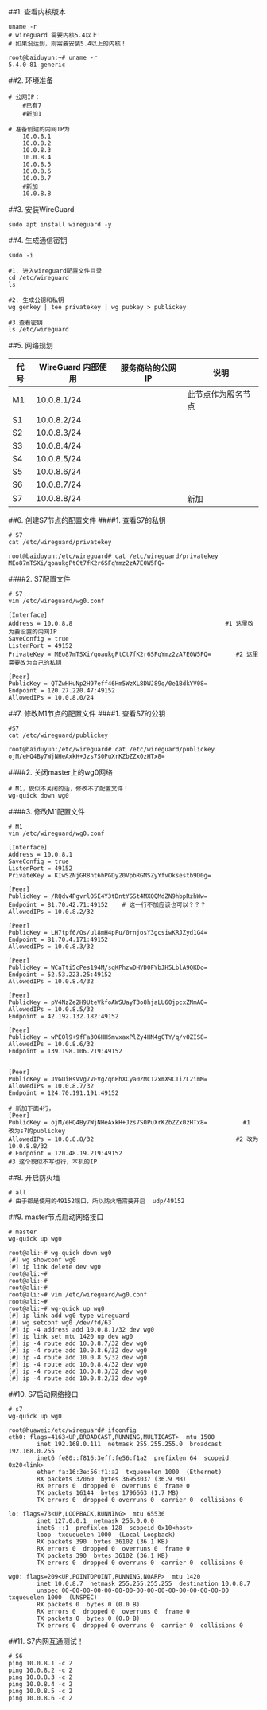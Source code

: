 ##1. 查看内核版本
```shell
uname -r
# wireguard 需要内核5.4以上!
# 如果没达到，则需要安装5.4以上的内核！
```
```shell
root@baiduyun:~# uname -r
5.4.0-81-generic
```
##2. 环境准备
```shell
# 公网IP：
    #已有7
    #新加1

# 准备创建的内网IP为
    10.0.8.1
    10.0.8.2
    10.0.8.3
    10.0.8.4
    10.0.8.5
    10.0.8.6
    10.0.8.7
    #新加
    10.0.8.8
```
##3. 安装WireGuard
```shell
sudo apt install wireguard -y
```
##4. 生成通信密钥
```shell
sudo -i

#1. 进入wireguard配置文件目录
cd /etc/wireguard
ls

#2. 生成公钥和私钥
wg genkey | tee privatekey | wg pubkey > publickey

#3.查看密钥
ls /etc/wireguard
```
##5. 网络规划

| **代号** | **WireGuard 内部使用** | **服务商给的公网 IP** | **说明**           |
| -------- | ---------------------- | --------------------- | ------------------ |
| M1       | 10.0.8.1/24            |                       | 此节点作为服务节点 |
| S1       | 10.0.8.2/24            |                       |                    |
| S2       | 10.0.8.3/24            |                       |                    |
| S3       | 10.0.8.4/24            |                       |                    |
| S4       | 10.0.8.5/24            |                       |                    |
| S5       | 10.0.8.6/24            |                       |                    |
| S6       | 10.0.8.7/24            |                       |                    |
| S7       | 10.0.8.8/24            |                       | 新加               |



##6. 创建S7节点的配置文件
####1. 查看S7的私钥

```shell
# S7
cat /etc/wireguard/privatekey
```
```shell
root@baiduyun:/etc/wireguard# cat /etc/wireguard/privatekey
MEo87mTSXi/qoaukgPtCt7fK2r6SFqYmz2zA7E0W5FQ=
```
####2. S7配置文件
```shell
# S7
vim /etc/wireguard/wg0.conf
```
```shell
[Interface]
Address = 10.0.8.8                                           #1 这里改为要设置的内网IP
SaveConfig = true
ListenPort = 49152
PrivateKey = MEo87mTSXi/qoaukgPtCt7fK2r6SFqYmz2zA7E0W5FQ=       #2 这里需要改为自己的私钥

[Peer]
PublicKey = QTZwHHuNp2H97eff46Hm5WzXL8DWJ89q/0e1BdkYV08= 
Endpoint = 120.27.220.47:49152
AllowedIPs = 10.0.8.0/24
```
##7. 修改M1节点的配置文件
####1. 查看S7的公钥
```shell
#S7
cat /etc/wireguard/publickey
```
```shell
root@baiduyun:/etc/wireguard# cat /etc/wireguard/publickey
ojM/eHQ4By7WjNHeAxkH+Jzs7S0PuXrKZbZZx0zHTx8=
```
####2. 关闭master上的wg0网络
```shell
# M1，貌似不关闭的话，修改不了配置文件！
wg-quick down wg0
```
####3. 修改M1配置文件
```shell
# M1
vim /etc/wireguard/wg0.conf
```
```shell
[Interface]
Address = 10.0.8.1
SaveConfig = true
ListenPort = 49152
PrivateKey = KIwSZNjGR8nt6hPGDy20VpbRGMSZyYfvOksestb9D0g=

[Peer]
PublicKey = /RQdv4PgvrlO5E4Y3tDntYSSt4MXQQMdZN9hbpRzhWw=
Endpoint = 81.70.42.71:49152    # 这一行不加应该也可以？？？
AllowedIPs = 10.0.8.2/32

[Peer]
PublicKey = LH7tpf6/Os/ul8mH4pFu/0rnjosY3gcsiwKRJZyd1G4=
Endpoint = 81.70.4.171:49152
AllowedIPs = 10.0.8.3/32

[Peer]
PublicKey = WCaTti5cPes194M/sqKPhzwDHYD0FYbJH5LblA9QKDo=
Endpoint = 52.53.223.25:49152
AllowedIPs = 10.0.8.4/32

[Peer]
PublicKey = pV4NzZe2H9UteVkfoAWSUayT3o8hjaLU60jpcxZNmAQ=
AllowedIPs = 10.0.8.5/32
Endpoint = 42.192.132.182:49152

[Peer]
PublicKey = wPEOl9+9fFa3O6HHSmvxaxPlZy4HN4gCTY/q/vOZIS8=         
AllowedIPs = 10.0.8.6/32                                       
Endpoint = 139.198.106.219:49152                            


[Peer]
PublicKey = JVGUiRsVVg7VEVgZqnPhXCya0ZMC12xmX9CTiZL2imM=         
AllowedIPs = 10.0.8.7/32                                      
Endpoint = 124.70.191.191:49152                                

# 新加下面4行，
[Peer]
PublicKey = ojM/eHQ4By7WjNHeAxkH+Jzs7S0PuXrKZbZZx0zHTx8=          #1 改为s7的publickey
AllowedIPs = 10.0.8.8/32                                        #2 改为10.0.8.8/32
# Endpoint = 120.48.19.219:49152                                     #3 这个貌似不写也行，本机的IP
```
##8. 开启防火墙
```shell
# all
# 由于都是使用的49152端口，所以防火墙需要开启  udp/49152
```
##9. master节点启动网络接口
```shell
# master
wg-quick up wg0
```
```shell
root@ali:~# wg-quick down wg0
[#] wg showconf wg0
[#] ip link delete dev wg0
root@ali:~#
root@ali:~#
root@ali:~#
root@ali:~# vim /etc/wireguard/wg0.conf
root@ali:~#
root@ali:~# wg-quick up wg0
[#] ip link add wg0 type wireguard
[#] wg setconf wg0 /dev/fd/63
[#] ip -4 address add 10.0.8.1/32 dev wg0
[#] ip link set mtu 1420 up dev wg0
[#] ip -4 route add 10.0.8.7/32 dev wg0
[#] ip -4 route add 10.0.8.6/32 dev wg0
[#] ip -4 route add 10.0.8.5/32 dev wg0
[#] ip -4 route add 10.0.8.4/32 dev wg0
[#] ip -4 route add 10.0.8.3/32 dev wg0
[#] ip -4 route add 10.0.8.2/32 dev wg0
```
##10. S7启动网络接口
```shell
# s7
wg-quick up wg0
```
```shell
root@huawei:/etc/wireguard# ifconfig
eth0: flags=4163<UP,BROADCAST,RUNNING,MULTICAST>  mtu 1500
        inet 192.168.0.111  netmask 255.255.255.0  broadcast 192.168.0.255
        inet6 fe80::f816:3eff:fe56:f1a2  prefixlen 64  scopeid 0x20<link>
        ether fa:16:3e:56:f1:a2  txqueuelen 1000  (Ethernet)
        RX packets 32060  bytes 36953037 (36.9 MB)
        RX errors 0  dropped 0  overruns 0  frame 0
        TX packets 16144  bytes 1796663 (1.7 MB)
        TX errors 0  dropped 0 overruns 0  carrier 0  collisions 0

lo: flags=73<UP,LOOPBACK,RUNNING>  mtu 65536
        inet 127.0.0.1  netmask 255.0.0.0
        inet6 ::1  prefixlen 128  scopeid 0x10<host>
        loop  txqueuelen 1000  (Local Loopback)
        RX packets 390  bytes 36102 (36.1 KB)
        RX errors 0  dropped 0  overruns 0  frame 0
        TX packets 390  bytes 36102 (36.1 KB)
        TX errors 0  dropped 0 overruns 0  carrier 0  collisions 0

wg0: flags=209<UP,POINTOPOINT,RUNNING,NOARP>  mtu 1420
        inet 10.0.8.7  netmask 255.255.255.255  destination 10.0.8.7
        unspec 00-00-00-00-00-00-00-00-00-00-00-00-00-00-00-00  txqueuelen 1000  (UNSPEC)
        RX packets 0  bytes 0 (0.0 B)
        RX errors 0  dropped 0  overruns 0  frame 0
        TX packets 0  bytes 0 (0.0 B)
        TX errors 0  dropped 0 overruns 0  carrier 0  collisions 0
```
##11. S7内网互通测试！
```shell
# S6
ping 10.0.8.1 -c 2
ping 10.0.8.2 -c 2
ping 10.0.8.3 -c 2
ping 10.0.8.4 -c 2
ping 10.0.8.5 -c 2
ping 10.0.8.6 -c 2
```